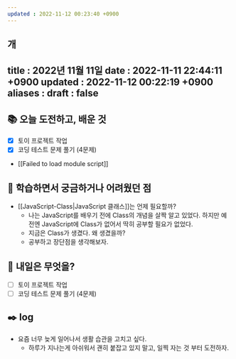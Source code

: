 ```yaml
---
updated : 2022-11-12 00:23:40 +0900
---
```

개
---
title   : 2022년 11월 11일 
date    : 2022-11-11 22:44:11 +0900
updated : 2022-11-12 00:22:19 +0900
aliases : 
draft : false
---

## 📚 오늘 도전하고, 배운 것
- [x] 토이 프로젝트 작업
- [x] 코딩 테스트 문제 풀기 (4문제)
- [[Failed to load module script]]

## 🤔 학습하면서 궁금하거나 어려웠던 점
- [[JavaScript-Class|JavaScript 클래스]]는 언제 필요할까?
	- 나는 JavaScript를 배우기 전에 Class의 개념을 살짝 알고 있었다. 하지만 예전엔 JavaScript에 Class가 없어서 딱히 공부할 필요가 없었다.
	- 지금은 Class가 생겼다. 왜 생겼을까?
	- 공부하고 장단점을 생각해보자.

## 🌅 내일은 무엇을?
- [ ] 토이 프로젝트 작업
- [ ] 코딩 테스트 문제 풀기 (4문제)

## ✒️ log
- 요즘 너무 늦게 일어나서 생활 습관을 고치고 싶다.
	- 하루가 지나는게 아쉬워서 괜히 붙잡고 있지 말고, 일찍 자는 것 부터 도전하자.

